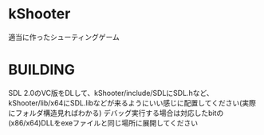 # kShooter
適当に作ったシューティングゲーム

# BUILDING
SDL 2.0のVC版をDLして、kShooter/include/SDLにSDL.hなど、kShooter/lib/x64にSDL.libなどが来るようにいい感じに配置してください(実際にフォルダ構造見ればわかる)
デバッグ実行する場合は対応したbitの(x86/x64)DLLをexeファイルと同じ場所に展開してください